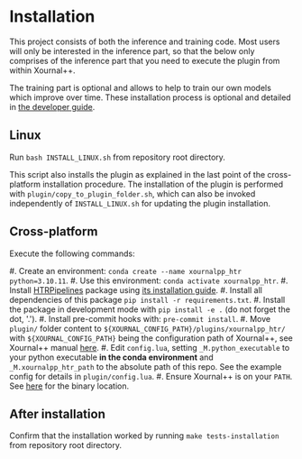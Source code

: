 # Installation

This project consists of both the inference and training code. Most users will only be interested in the inference part, so that the below only comprises of the inference part that you need to execute the plugin from within Xournal++.

The training part is optional and allows to help to train our own models which improve over time. These installation process is optional and detailed in [the developer guide](developer_guide.md#Installation).

## Linux

Run `bash INSTALL_LINUX.sh` from repository root directory.

This script also installs the plugin as explained in the last point of the cross-platform installation procedure. The installation of the plugin is performed with `plugin/copy_to_plugin_folder.sh`, which can also be invoked independently of `INSTALL_LINUX.sh` for updating the plugin installation.

## Cross-platform

Execute the following commands:

#. Create an environment: ``conda create --name xournalpp_htr python=3.10.11``.
#. Use this environment: ``conda activate xournalpp_htr``.
#. Install [HTRPipelines](https://github.com/githubharald/HTRPipeline) package using [its installation guide](https://github.com/githubharald/HTRPipeline/tree/master#installation).
#. Install all dependencies of this package ``pip install -r requirements.txt``.
#. Install the package in development mode with ``pip install -e .`` (do not forget the dot, '.').
#. Install pre-commit hooks with: `pre-commit install`.
#. Move `plugin/` folder content to `${XOURNAL_CONFIG_PATH}/plugins/xournalpp_htr/` with `${XOURNAL_CONFIG_PATH}` being the configuration path of Xournal++, see Xournal++ manual [here](https://xournalpp.github.io/guide/file-locations/).
#. Edit `config.lua`, setting `_M.python_executable` to your python executable **in the conda environment** and `_M.xournalpp_htr_path` to the absolute path of this repo. See the example config for details in `plugin/config.lua`.
#. Ensure Xournal++ is on your `PATH`. See [here](https://xournalpp.github.io/guide/file-locations/) for the binary location.

## After installation

Confirm that the installation worked by running `make tests-installation` from repository root directory.